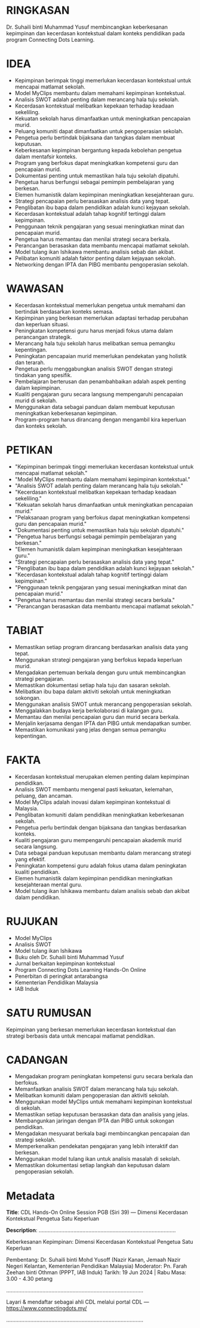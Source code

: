 # RINGKASAN
Dr. Suhaili binti Muhammad Yusuf membincangkan keberkesanan kepimpinan dan kecerdasan kontekstual dalam konteks pendidikan pada program Connecting Dots Learning.

# IDEA
- Kepimpinan berimpak tinggi memerlukan kecerdasan kontekstual untuk mencapai matlamat sekolah.
- Model MyClips membantu dalam memahami kepimpinan kontekstual.
- Analisis SWOT adalah penting dalam merancang hala tuju sekolah.
- Kecerdasan kontekstual melibatkan kepekaan terhadap keadaan sekeliling.
- Kekuatan sekolah harus dimanfaatkan untuk meningkatkan pencapaian murid.
- Peluang komuniti dapat dimanfaatkan untuk pengoperasian sekolah.
- Pengetua perlu bertindak bijaksana dan tangkas dalam membuat keputusan.
- Keberkesanan kepimpinan bergantung kepada kebolehan pengetua dalam mentafsir konteks.
- Program yang berfokus dapat meningkatkan kompetensi guru dan pencapaian murid.
- Dokumentasi penting untuk memastikan hala tuju sekolah dipatuhi.
- Pengetua harus berfungsi sebagai pemimpin pembelajaran yang berkesan.
- Elemen humanistik dalam kepimpinan meningkatkan kesejahteraan guru.
- Strategi pencapaian perlu berasaskan analisis data yang tepat.
- Penglibatan ibu bapa dalam pendidikan adalah kunci kejayaan sekolah.
- Kecerdasan kontekstual adalah tahap kognitif tertinggi dalam kepimpinan.
- Penggunaan teknik pengajaran yang sesuai meningkatkan minat dan pencapaian murid.
- Pengetua harus memantau dan menilai strategi secara berkala.
- Perancangan berasaskan data membantu mencapai matlamat sekolah.
- Model tulang ikan Ishikawa membantu analisis sebab dan akibat.
- Pelibatan komuniti adalah faktor penting dalam kejayaan sekolah.
- Networking dengan IPTA dan PIBG membantu pengoperasian sekolah.

# WAWASAN
- Kecerdasan kontekstual memerlukan pengetua untuk memahami dan bertindak berdasarkan konteks semasa.
- Kepimpinan yang berkesan memerlukan adaptasi terhadap perubahan dan keperluan situasi.
- Peningkatan kompetensi guru harus menjadi fokus utama dalam perancangan strategik.
- Merancang hala tuju sekolah harus melibatkan semua pemangku kepentingan.
- Peningkatan pencapaian murid memerlukan pendekatan yang holistik dan terarah.
- Pengetua perlu menggabungkan analisis SWOT dengan strategi tindakan yang spesifik.
- Pembelajaran berterusan dan penambahbaikan adalah aspek penting dalam kepimpinan.
- Kualiti pengajaran guru secara langsung mempengaruhi pencapaian murid di sekolah.
- Menggunakan data sebagai panduan dalam membuat keputusan meningkatkan keberkesanan kepimpinan.
- Program-program harus dirancang dengan mengambil kira keperluan dan konteks sekolah.

# PETIKAN
- "Kepimpinan berimpak tinggi memerlukan kecerdasan kontekstual untuk mencapai matlamat sekolah."
- "Model MyClips membantu dalam memahami kepimpinan kontekstual."
- "Analisis SWOT adalah penting dalam merancang hala tuju sekolah."
- "Kecerdasan kontekstual melibatkan kepekaan terhadap keadaan sekeliling."
- "Kekuatan sekolah harus dimanfaatkan untuk meningkatkan pencapaian murid."
- "Pelaksanaan program yang berfokus dapat meningkatkan kompetensi guru dan pencapaian murid."
- "Dokumentasi penting untuk memastikan hala tuju sekolah dipatuhi."
- "Pengetua harus berfungsi sebagai pemimpin pembelajaran yang berkesan."
- "Elemen humanistik dalam kepimpinan meningkatkan kesejahteraan guru."
- "Strategi pencapaian perlu berasaskan analisis data yang tepat."
- "Penglibatan ibu bapa dalam pendidikan adalah kunci kejayaan sekolah."
- "Kecerdasan kontekstual adalah tahap kognitif tertinggi dalam kepimpinan."
- "Penggunaan teknik pengajaran yang sesuai meningkatkan minat dan pencapaian murid."
- "Pengetua harus memantau dan menilai strategi secara berkala."
- "Perancangan berasaskan data membantu mencapai matlamat sekolah."

# TABIAT
- Memastikan setiap program dirancang berdasarkan analisis data yang tepat.
- Menggunakan strategi pengajaran yang berfokus kepada keperluan murid.
- Mengadakan pertemuan berkala dengan guru untuk membincangkan strategi pengajaran.
- Memastikan dokumentasi setiap hala tuju dan sasaran sekolah.
- Melibatkan ibu bapa dalam aktiviti sekolah untuk meningkatkan sokongan.
- Menggunakan analisis SWOT untuk merancang pengoperasian sekolah.
- Menggalakkan budaya kerja berkolaborasi di kalangan guru.
- Memantau dan menilai pencapaian guru dan murid secara berkala.
- Menjalin kerjasama dengan IPTA dan PIBG untuk mendapatkan sumber.
- Memastikan komunikasi yang jelas dengan semua pemangku kepentingan.

# FAKTA
- Kecerdasan kontekstual merupakan elemen penting dalam kepimpinan pendidikan.
- Analisis SWOT membantu mengenal pasti kekuatan, kelemahan, peluang, dan ancaman.
- Model MyClips adalah inovasi dalam kepimpinan kontekstual di Malaysia.
- Penglibatan komuniti dalam pendidikan meningkatkan keberkesanan sekolah.
- Pengetua perlu bertindak dengan bijaksana dan tangkas berdasarkan konteks.
- Kualiti pengajaran guru mempengaruhi pencapaian akademik murid secara langsung.
- Data sebagai panduan keputusan membantu dalam merancang strategi yang efektif.
- Peningkatan kompetensi guru adalah fokus utama dalam peningkatan kualiti pendidikan.
- Elemen humanistik dalam kepimpinan pendidikan meningkatkan kesejahteraan mental guru.
- Model tulang ikan Ishikawa membantu dalam analisis sebab dan akibat dalam pendidikan.

# RUJUKAN
- Model MyClips
- Analisis SWOT
- Model tulang ikan Ishikawa
- Buku oleh Dr. Suhaili binti Muhammad Yusuf
- Jurnal berkaitan kepimpinan kontekstual
- Program Connecting Dots Learning Hands-On Online
- Penerbitan di peringkat antarabangsa
- Kementerian Pendidikan Malaysia
- IAB Induk

# SATU RUMUSAN
Kepimpinan yang berkesan memerlukan kecerdasan kontekstual dan strategi berbasis data untuk mencapai matlamat pendidikan.

# CADANGAN
- Mengadakan program peningkatan kompetensi guru secara berkala dan berfokus.
- Memanfaatkan analisis SWOT dalam merancang hala tuju sekolah.
- Melibatkan komuniti dalam pengoperasian dan aktiviti sekolah.
- Menggunakan model MyClips untuk memahami kepimpinan kontekstual di sekolah.
- Memastikan setiap keputusan berasaskan data dan analisis yang jelas.
- Membangunkan jaringan dengan IPTA dan PIBG untuk sokongan pendidikan.
- Mengadakan mesyuarat berkala bagi membincangkan pencapaian dan strategi sekolah.
- Memperkenalkan pendekatan pengajaran yang lebih interaktif dan berkesan.
- Menggunakan model tulang ikan untuk analisis masalah di sekolah.
- Memastikan dokumentasi setiap langkah dan keputusan dalam pengoperasian sekolah.

# Metadata
**Title**: CDL Hands-On Online Session PGB (Siri 39) — Dimensi Kecerdasan Kontekstual Pengetua Satu Keperluan

**Description**: ...........................................................................................

Keberkesanan Kepimpinan: Dimensi Kecerdasan Kontekstual Pengetua Satu Keperluan

Pembentang: Dr. Suhaili binti Mohd Yusoff (Nazir Kanan, Jemaah Nazir Negeri Kelantan, Kementerian Pendidikan Malaysia)
Moderator: Pn. Farah Zeehan binti Othman (PPPT, IAB Induk)
Tarikh:  19 Jun 2024   |   Rabu
Masa: 3.00 - 4.30 petang

...........................................................................................

Layari & mendaftar sebagai ahli CDL melalui portal CDL — https://www.connectingdots.my/

...........................................................................................